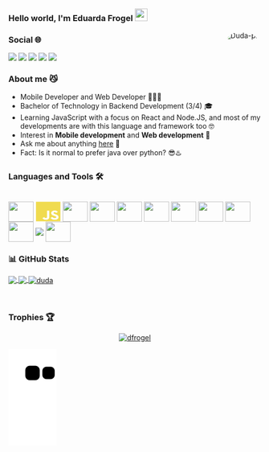 ### Hello world, I'm Eduarda Frogel <img src="https://media.giphy.com/media/hvRJCLFzcasrR4ia7z/giphy.gif" width="25px" height="25px">

<img align="right" alt="Duda-pic" height="150" style="border-radius:50px;" src="https://user-images.githubusercontent.com/129911019/229962280-db0b2942-e96d-45bb-a508-d70714d7b2d0.gif"> 

<div> 
 
### Social 🌐 
  
  <a href= "https://instagram.com/dfrogel" target="_blank"><img src="https://img.shields.io/badge/-Instagram-%23E4405F?style=for-the-badge&logo=instagram&logoColor=white" target="_blank"></a>
  <a href= "mailto:dudafrogel23@gmail.com"><img src="https://img.shields.io/badge/-Gmail-%23333?style=for-the-badge&logo=gmail&logoColor=white" target="_blank"></a>
  <a href= "https://www.linkedin.com/in/eduardafrogel/" target="_blank"><img src="https://img.shields.io/badge/-LinkedIn-%230077B5?style=for-the-badge&logo=linkedin&logoColor=white" target="_blank"></a>
  <a href= "https://t.me/dfrogel" target="_blank"><img src="https://img.shields.io/badge/Telegram-2CA5E0?style=for-the-badge&logo=telegram&logoColor=white" target="_blank"></a>
  <a href= "https://open.spotify.com/user/dudafrogel?si=c3f24c8546664f0a" target="_blank"><img src="https://img.shields.io/badge/Spotify-1ED760?&style=for-the-badge&logo=spotify&logoColor=white" target="_blank"></a>
</div>

### About me 😼
- Mobile Developer and Web Developer 👩🏻‍💻
- Bachelor of Technology in Backend Development (3/4) 🎓
- Learning JavaScript with a focus on React and Node.JS, and most of my developments are with this language and framework too 🤓
- Interest in **Mobile development** and **Web development** 🥰
- Ask me about anything [here](https://t.me/dfrogel) 🧐
- Fact: Is it normal to prefer java over python? 😎♨️

### Languages and Tools 🛠️

<div style="display: inline_block"><br>          
  <img align="center" height="40" width="50" src="https://cdn.jsdelivr.net/gh/devicons/devicon/icons/java/java-original-wordmark.svg">
  <img align="center" height="40" width="50"src="https://raw.githubusercontent.com/devicons/devicon/master/icons/javascript/javascript-plain.svg">
  <img align="center" height="40" width="50" src="https://cdn.jsdelivr.net/gh/devicons/devicon/icons/nodejs/nodejs-original-wordmark.svg">
  <img align="center" height="40" width="50" src="https://cdn.jsdelivr.net/gh/devicons/devicon/icons/react/react-original-wordmark.svg" />
  <img align="center" height="40" width="50" src="https://cdn.jsdelivr.net/gh/devicons/devicon/icons/python/python-original-wordmark.svg">
  <img align="center" height="40" width="50" src="https://cdn.jsdelivr.net/gh/devicons/devicon/icons/html5/html5-plain-wordmark.svg" />
  <img align="center" height="40" width="50" src="https://cdn.jsdelivr.net/gh/devicons/devicon/icons/css3/css3-plain-wordmark.svg" />
  <img align="center" height="40" width="50" src="https://cdn.jsdelivr.net/gh/devicons/devicon/icons/git/git-plain-wordmark.svg" />
  <img align="center" height="40" width="50" src="https://cdn.jsdelivr.net/gh/devicons/devicon/icons/mysql/mysql-original-wordmark.svg" />
  <img align="center" height="40" width="50" src="https://cdn.jsdelivr.net/gh/devicons/devicon/icons/microsoftsqlserver/microsoftsqlserver-plain-wordmark.svg" />
  <img align="center" height=height="40" width="50" src="https://cdn.jsdelivr.net/gh/devicons/devicon/icons/visualstudio/visualstudio-plain-wordmark.svg">
  <img align="center" height="40" width="50" src="https://cdn.jsdelivr.net/gh/devicons/devicon/icons/canva/canva-original.svg" />
</div>

### 📊 GitHub Stats 

<!-- Stats / Most Used Langs / Streak  -->

<!-- [x][ ][ ] -->
<a href="https://github.com/dfrogel/github-readme-stats">
  <img align="center" src="https://github-readme-stats.vercel.app/api?username=dfrogel&show_icons=true&count_private=true&theme=radical" width="330" />
</a>

<!-- [ ][x][ ] -->
<a href="https://github.com/dfrogel/github-readme-stats">
  <img align="center" src="https://github-readme-stats.vercel.app/api/top-langs/?username=dfrogel&langs_count=8&theme=radical" width="200" />
</a>

<!-- [][ ][x] -->
<a href="https://github.com/dfrogel/github-readme-stats">
  <img align="center" src="https://github-readme-streak-stats.herokuapp.com/?user=dfrogel&theme=radical" alt="duda" width="330"/>
</a>

<br> <!-- Espaço vertical -->

### Trophies 🏆
<!-- Trophies -->
<p align="center">
  <a href="https://github.com/ryo-ma/github-profile-trophy">
    <img src="https://github-profile-trophy.vercel.app/?username=dfrogel&theme=radical&row=1&no-bg=true&margin-w=10" width="830" alt="dfrogel" />
  </a>
</p>



![snake gif](https://github.com/dfrogel/dfrogel/blob/output/github-contribution-grid-snake.svg)

